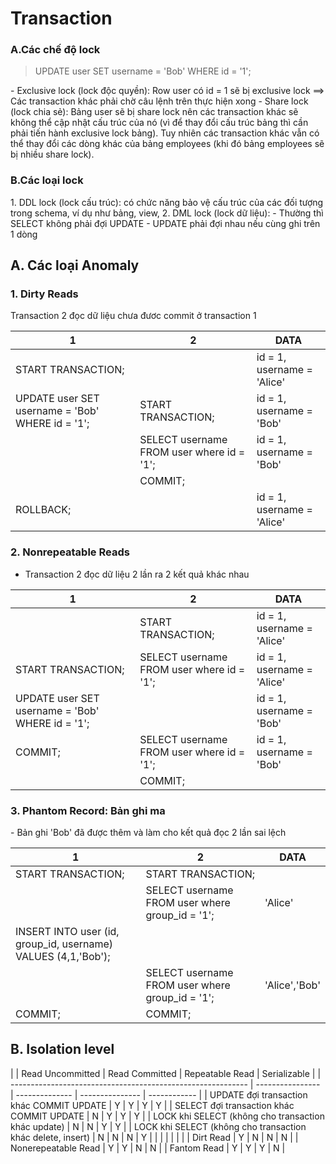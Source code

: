# Transaction

<h3>A.Các chế  độ lock </h3>
<blockquote>UPDATE user SET username = 'Bob' WHERE id = '1';	</blockquote>
- Exclusive lock (lock độc quyền): Row user có id = 1 sẽ bị exclusive lock ==> Các transaction khác phải chờ câu lệnh trên thực hiện xong
- Share lock (lock chia sẻ): Bảng user sẽ bị share lock nên các transaction khác sẽ không thể cập nhật cấu trúc của nó (vì để thay đổi cấu trúc bảng thì cần phải tiến hành exclusive lock bảng). Tuy nhiên các transaction khác vẫn có thể thay đổi các dòng khác của bảng employees (khi đó bảng employees sẽ bị nhiều share lock).

<h3>B.Các loại lock </h3>
1. DDL lock (lock cấu trúc): có chức năng bảo vệ cấu trúc của các đối tượng trong schema, ví dụ như bảng, view,
2. DML lock (lock dữ liệu):
- Thường thì SELECT không phải đợi UPDATE
- UPDATE phải đợi nhau nếu cùng ghi trên 1 dòng

## A. Các loại Anomaly
### 1. Dirty Reads
Transaction 2 đọc dữ liệu chưa đươc commit ở transaction 1

| 1                                                | 2                                         | DATA                       |
| ------------------------------------------------ | ----------------------------------------- | -------------------------- |
| START TRANSACTION;                               |                                           | id = 1, username = 'Alice' |
| UPDATE user SET username = 'Bob' WHERE id = '1'; | START TRANSACTION;                        | id = 1, username = 'Bob'   |
|                                                  | SELECT username FROM user where id = '1'; | id = 1, username = 'Bob'   |
|                                                  | COMMIT;                                   |                            |
| ROLLBACK;                                        |                                           | id = 1, username = 'Alice' |


### 2. Nonrepeatable Reads
- Transaction 2 đọc dữ liệu 2 lần ra 2 kết quả khác nhau

| 1                                                | 2                                         | DATA                       |
| ------------------------------------------------ | ----------------------------------------- | -------------------------- |
|                                                  | START TRANSACTION;                        | id = 1, username = 'Alice' |
| START TRANSACTION;                               | SELECT username FROM user where id = '1'; | id = 1, username = 'Alice' |
| UPDATE user SET username = 'Bob' WHERE id = '1'; |                                           | id = 1, username = 'Bob'   |
| COMMIT;                                          | SELECT username FROM user where id = '1'; | id = 1, username = 'Bob'   |
|                                                  | COMMIT;                                   |                            |

<h3>3. Phantom Record: Bản ghi ma </h3>
- Bản ghi 'Bob' đã được thêm và làm cho kết quả đọc 2 lần sai lệch

| 1                                                             | 2                                               | DATA          |
| ------------------------------------------------------------- | ----------------------------------------------- | ------------- |
| START TRANSACTION;                                            | START TRANSACTION;                              |               |
|                                                               | SELECT username FROM user where group_id = '1'; | 'Alice'       |
| INSERT INTO user (id, group_id, username) VALUES (4,1,'Bob'); |                                                 |               |
|                                                               | SELECT username FROM user where group_id = '1'; | 'Alice','Bob' |
| COMMIT;                                                       | COMMIT;                                         |               |



<h2>B. Isolation level</h2>
|                                                             | Read Uncommitted | Read Committed | Repeatable Read | Serializable |
| ----------------------------------------------------------- | ---------------- | -------------- | --------------- | ------------ |
| UPDATE đợi transaction khác COMMIT UPDATE                   | Y                | Y              | Y               | Y            |
| SELECT đợi transaction khác COMMIT UPDATE                   | N                | Y              | Y               | Y            |
| LOCK khi SELECT (không cho transaction khác update)         | N                | N              | Y               | Y            |
| LOCK khi SELECT (không cho transaction khác delete, insert) | N                | N              | N               | Y            |
|                                                             |                  |                |                 |              |
| Dirt Read                                                   | Y                | N              | N               | N            |
| Nonerepeatable Read                                         | Y                | Y              | N               | N            |
| Fantom Read                                                 | Y                | Y              | Y               | N            |


